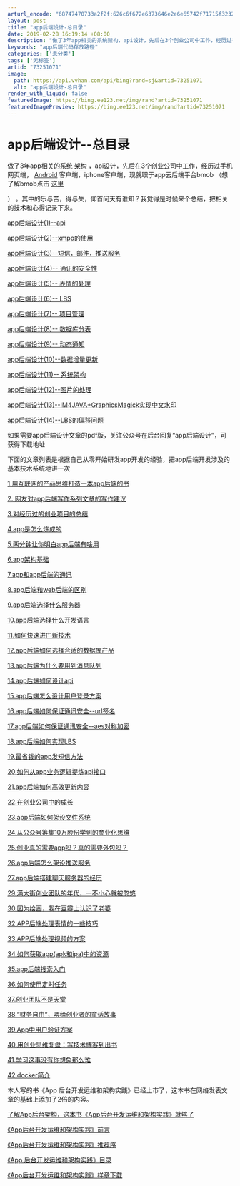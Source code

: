 ```yaml
---
arturl_encode: "68747470733a2f2f:626c6f672e6373646e2e6e65742f71715f3232393738353333:2f61727469636c652f64657461696c732f3733323531303731"
layout: post
title: "app后端设计-总目录"
date: 2019-02-28 16:19:14 +08:00
description: "做了3年app相关的系统架构，api设计，先后在3个创业公司中工作，经历过手机网页端，Android"
keywords: "app后端代码存放路径"
categories: ['未分类']
tags: ['无标签']
artid: "73251071"
image:
  path: https://api.vvhan.com/api/bing?rand=sj&artid=73251071
  alt: "app后端设计-总目录"
render_with_liquid: false
featuredImage: https://bing.ee123.net/img/rand?artid=73251071
featuredImagePreview: https://bing.ee123.net/img/rand?artid=73251071
---
```


# app后端设计--总目录

做了3年app相关的系统
[架构](http://lib.csdn.net/base/architecture "大型网站架构知识库")
，api设计，先后在3个创业公司中工作，经历过手机网页端，
[Android](http://lib.csdn.net/base/android "Android知识库")
客户端，iphone客户端，现就职于app云后端平台bmob
（想了解bmob点击
[这里](http://click.bmob.cn/?sid=83ca143971d86b7e1198)

）
。其中的乐与苦，得与失，仰首问天有谁知？我觉得是时候来个总结，把相关的技术和心得记录下来。

[app后端设计(1)--api](http://blog.csdn.net/newjueqi/article/details/14053733)

[app后端设计(2)--xmpp的使用](http://blog.csdn.net/newjueqi/article/details/16342265)

[app后端设计(3)--短信，邮件，推送服务](http://blog.csdn.net/newjueqi/article/details/18227501)

[app后端设计(4)-- 通讯的安全性](http://blog.csdn.net/newjueqi/article/details/18887571)

[app后端设计(5)-- 表情的处理](http://blog.csdn.net/newjueqi/article/details/18887595)

[app后端设计(6)-- LBS](http://blog.csdn.net/newjueqi/article/details/18989867)

[app后端设计(7)-- 项目管理](http://blog.csdn.net/newjueqi/article/details/19011017)

[app后端设计(8)-- 数据库分表](http://blog.csdn.net/newjueqi/article/details/19043587)

[app后端设计(9)-- 动态通知](http://blog.csdn.net/newjueqi/article/details/19114449)

[app后端设计(10)--数据增量更新](http://blog.csdn.net/newjueqi/article/details/19114469)

[app后端设计(11)-- 系统架构](http://blog.csdn.net/newjueqi/article/details/19114471)

[app后端设计(12)--图片的处理](http://blog.csdn.net/newjueqi/article/details/41926115)

[app后端设计(13)--IM4JAVA+GraphicsMagick实现中文水印](http://blog.csdn.net/newjueqi/article/details/42779221)

[app后端设计(14)--LBS的偏移问题](http://blog.csdn.net/newjueqi/article/details/42916431)

如果需要app后端设计文章的pdf版，关注公众号在后台回复“app后端设计”，可获得下载地址

下面的文章列表是根据自己从零开始研发app开发的经验，把app后端开发涉及的基本技术系统地讲一次

[1.用互联网的产品思维打造一本app后端的书](http://blog.csdn.net/newjueqi/article/details/43526711)

[2. 网友对app后端写作系列文章的写作建议](http://blog.csdn.net/newjueqi/article/details/43566645)

[3.对经历过的创业项目的总结](http://blog.csdn.net/newjueqi/article/details/43669829)

[4.app是怎么炼成的](http://blog.csdn.net/newjueqi/article/details/43701941)

[5.两分钟让你明白app后端有啥用](http://blog.csdn.net/newjueqi/article/details/43734735)

[6.app架构基础](http://blog.csdn.net/newjueqi/article/details/43761297)

[7.app和app后端的通讯](http://blog.csdn.net/newjueqi/article/details/43793375)

[8.app后端和web后端的区别](http://blog.csdn.net/newjueqi/article/details/43819219)

[9.app后端选择什么服务器](http://blog.csdn.net/newjueqi/article/details/43837195)

[10.app后端选择什么开发语言](http://blog.csdn.net/newjueqi/article/details/43867047)

[11.如何快速进门新技术](http://blog.csdn.net/newjueqi/article/details/43966767)

[12.app后端如何选择合适的数据库产品](http://blog.csdn.net/newjueqi/article/details/44003503)

[13.app后端为什么要用到消息队列](http://blog.csdn.net/newjueqi/article/details/44017999)

[14.app后端如何设计api](http://blog.csdn.net/newjueqi/article/details/44037011)

[15.app后端怎么设计用户登录方案](http://blog.csdn.net/newjueqi/article/details/44062849)

[16.app后端如何保证通讯安全--url签名](http://blog.csdn.net/newjueqi/article/details/44154791)

[17.app后端如何保证通讯安全--aes对称加密](http://blog.csdn.net/newjueqi/article/details/44177063)

[18.app后端如何实现LBS](http://blog.csdn.net/newjueqi/article/details/44220403)

[19.最省钱的app发短信方法](http://blog.csdn.net/newjueqi/article/details/44341315)

[20.如何从app业务逻辑提炼api接口](http://blog.csdn.net/newjueqi/article/details/44562391)

[21.app后端如何高效更新内容](http://blog.csdn.net/newjueqi/article/details/44785745)

[22.在创业公司中的成长](http://blog.csdn.net/newjueqi/article/details/44926137)

[23.app后端如何架设文件系统](http://blog.csdn.net/newjueqi/article/details/45024487)

[24.从公众号筹集10万股份学到的商业化思维](http://blog.csdn.net/newjueqi/article/details/45048279)

[25.创业真的需要app吗？真的需要外包吗？](http://blog.csdn.net/newjueqi/article/details/45176735)

[26.app后端怎么架设推送服务](http://blog.csdn.net/newjueqi/article/details/45371823)

[27.app后端搭建聊天服务器的经历](http://blog.csdn.net/newjueqi/article/details/45566849)

[29.满大街创业团队的年代，一不小心就被忽悠](http://blog.csdn.net/newjueqi/article/details/46013285)

[30.因为绘画，我在豆瓣上认识了老婆](http://blog.csdn.net/newjueqi/article/details/46350545)

[32.APP后端处理表情的一些技巧](http://blog.csdn.net/newjueqi/article/details/46572799)

[33.APP后端处理视频的方案](http://blog.csdn.net/newjueqi/article/details/46611229)

[34.如何获取app(apk和ipa)中的资源](http://blog.csdn.net/newjueqi/article/details/46627771)

[35.app后端搜索入门](http://blog.csdn.net/newjueqi/article/details/46757499)

[36.如何使用定时任务](http://blog.csdn.net/newjueqi/article/details/46793795)

[37.创业团队不是天堂](http://blog.csdn.net/newjueqi/article/details/47262623)

[38.“财务自由“，喂给创业者的童话故事](http://blog.csdn.net/newjueqi/article/details/48007461)

[39.App中用户验证方案](http://blog.csdn.net/newjueqi/article/details/51674573)

[40.用创业思维复盘：写技术博客到出书](http://blog.csdn.net/newjueqi/article/details/51685476)

[41.学习这事没有你想象那么难](http://blog.csdn.net/newjueqi/article/details/51701830)

[42.docker简介](http://blog.csdn.net/newjueqi/article/details/51771830)

本人写的书《App 后台开发运维和架构实践》已经上市了，这本书在网络发表文章的基础上添加了2倍的内容。

[了解App后台架构，这本书《App后台开发运维和架构实践》就够了](http://blog.csdn.net/newjueqi/article/details/51586123)

[《App后台开发运维和架构实践》前言](http://blog.csdn.net/newjueqi/article/details/51588266)

[《App后台开发运维和架构实践》推荐序](http://blog.csdn.net/newjueqi/article/details/51588349)

[《App 后台开发运维和架构实践》目录](http://blog.csdn.net/newjueqi/article/details/51592157)

[《App后台开发运维和架构实践》样章下载](http://blog.csdn.net/newjueqi/article/details/51592182)